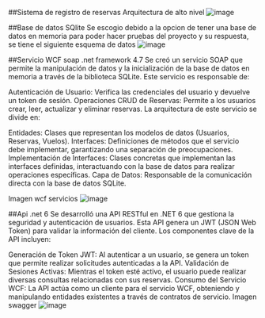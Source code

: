 ##Sistema de registro de reservas
Arquitectura de alto nivel 
![image](https://github.com/user-attachments/assets/648bca2c-ba0a-4d60-aab3-68dbeb36c433)


##Base de datos SQlite
Se escogio debido a la opcion de tener una base de datos en memoria para poder hacer pruebas del proyecto y su respuesta, se tiene el siguiente esquema de datos 
![image](https://github.com/user-attachments/assets/9fc287e8-821a-4e7f-a377-fe4d07d737f5)

##Servicio WCF soap .net framework 4.7
Se creó un servicio SOAP que permite la manipulación de datos y la inicialización de la base de datos en memoria a través de la biblioteca SQLite. Este servicio es responsable de:

Autenticación de Usuario: Verifica las credenciales del usuario y devuelve un token de sesión.
Operaciones CRUD de Reservas: Permite a los usuarios crear, leer, actualizar y eliminar reservas.
La arquitectura de este servicio se divide en:

Entidades: Clases que representan los modelos de datos (Usuarios, Reservas, Vuelos).
Interfaces: Definiciones de métodos que el servicio debe implementar, garantizando una separación de preocupaciones.
Implementación de Interfaces: Clases concretas que implementan las interfaces definidas, interactuando con la base de datos para realizar operaciones específicas.
Capa de Datos: Responsable de la comunicación directa con la base de datos SQLite.

Imagen wcf servicios 
![image](https://github.com/user-attachments/assets/303d199e-0738-4dcf-9c9a-bc2914503fdd)


##Api .net 6
Se desarrolló una API RESTful en .NET 6 que gestiona la seguridad y autenticación de usuarios. Esta API genera un JWT (JSON Web Token) para validar la información del cliente. Los componentes clave de la API incluyen:

Generación de Token JWT: Al autenticar a un usuario, se genera un token que permite realizar solicitudes autenticadas a la API.
Validación de Sesiones Activas: Mientras el token esté activo, el usuario puede realizar diversas consultas relacionadas con sus reservas.
Consumo del Servicio WCF: La API actúa como un cliente para el servicio WCF, obteniendo y manipulando entidades existentes a través de contratos de servicio.
Imagen swagger
![image](https://github.com/user-attachments/assets/e393d84f-d78b-4afe-b1e5-62dbe8842d3b)






